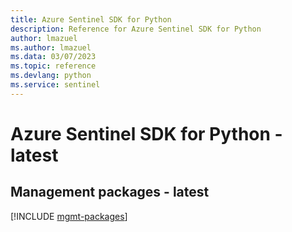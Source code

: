 ```yaml
---
title: Azure Sentinel SDK for Python
description: Reference for Azure Sentinel SDK for Python
author: lmazuel
ms.author: lmazuel
ms.data: 03/07/2023
ms.topic: reference
ms.devlang: python
ms.service: sentinel
---
```

# Azure Sentinel SDK for Python - latest

## Management packages - latest
[!INCLUDE [mgmt-packages](sentinel-mgmt-index.md)]